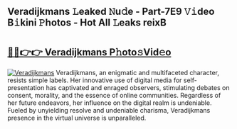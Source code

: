 ## Veradijkmans 𝙻eaked 𝙽u𝚍e - Part-7E9 𝚅𝚒deo B𝚒kini 𝙿hotos - Hot All 𝙻eaks reixB

# <h2><a href="http://ld6413.urlbe.top/?page=Veradijkmans">🔗🔗👉👉 Veradijkmans P𝚑oto𝚜Vid𝚎o</a></h2>

[![Veradijkmans](https://i.imgur.com/eBuTRDB.gif)](http://ld6413.urlbe.top/?page=Veradijkmans)
Veradijkmans, an enigmatic and multifaceted character, resists simple labels. Her innovative use of digital media for self-presentation has captivated and enraged observers, stimulating debates on consent, morality, and the essence of online communities. Regardless of her future endeavors, her influence on the digital realm is undeniable. Fueled by unyielding resolve and undeniable charisma, Veradijkmans presence in the virtual universe is unparalleled.
